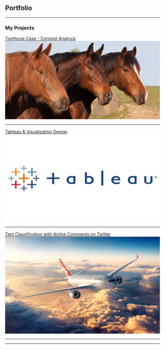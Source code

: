 ## Portfolio

---

### My Projects 

[ToyHorse Case - Conjoint Analysis](/pdf/ToyHorseConjointAnalysis.pdf)
<img src="images/horse.jpg?raw=true"/>

---
[Tableau & Visualization Design](https://public.tableau.com/profile/xinran.xu1488#!/)
<img src="images/tableau.jpg?raw=true"/>

---
[Text Classification with Airline Comments on Twitter](/pdf/AirlineComments.pdf)
<img src="images/airline.jpg?raw=true"/>

---






---
